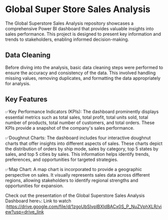 # Global Super Store Sales Analysis
The Global Superstore Sales Analysis repository showcases a comprehensive Power BI dashboard that provides valuable insights into sales performance. This project is designed to present key information and trends to stakeholders, enabling informed decision-making.

## Data Cleaning
Before diving into the analysis, basic data cleaning steps were performed to ensure the accuracy and consistency of the data. This involved handling missing values, removing duplicates, and formatting the data appropriately for analysis.

## Key Features
✅Key Performance Indicators (KPIs):
The dashboard prominently displays essential metrics such as total sales, total profit, total units sold, total number of products, total number of customers, and total orders. These KPIs provide a snapshot of the company's sales performance.

✅Doughnut Charts:
The dashboard includes four interactive doughnut charts that offer insights into different aspects of sales. These charts depict the distribution of orders by ship mode, sales by category, top 5 states by sales, and top 5 cities by sales. This information helps identify trends, preferences, and opportunities for targeted strategies.

✅Map Chart:
A map chart is incorporated to provide a geographic perspective on sales. It visually represents sales data across different regions, allowing stakeholders to identify regional strengths and opportunities for expansion.

Check out the presentation of the Global Superstore Sales Analysis Dashboard here⤵:
Link to watch :https://drive.google.com/file/d/1zgoUbSIvplBXIdBACx0S_P_NuZVphXLR/view?usp=drive_link

